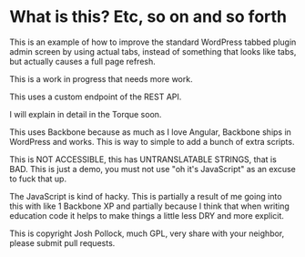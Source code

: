 # What is this? Etc, so on and so forth
This is an example of how to improve the standard WordPress tabbed plugin admin screen by using actual tabs, instead of something that looks like tabs, but actually causes a full page refresh.

This is a work in progress that needs more work.

This uses a custom endpoint of the REST API.

I will explain in detail in the Torque soon.

This uses Backbone because as much as I love Angular, Backbone ships in WordPress and works. This is way to simple to add a bunch of extra scripts.

This is NOT ACCESSIBLE, this has UNTRANSLATABLE STRINGS, that is BAD. This is just a demo, you must not use "oh it's JavaScript" as an excuse to fuck that up.

The JavaScript is kind of hacky. This is partially a result of me going into this with like 1 Backbone XP and partially because I think that when writing education code it helps to make things a little less DRY and more explicit.

This is copyright Josh Pollock, much GPL, very share with your neighbor, please submit pull requests.

